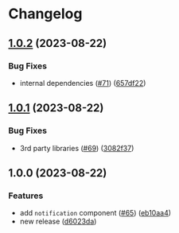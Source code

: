 # Changelog

## [1.0.2](https://github.com/wholesome-ghoul/allaround-components/compare/notification-v1.0.1...notification-v1.0.2) (2023-08-22)


### Bug Fixes

* internal dependencies ([#71](https://github.com/wholesome-ghoul/allaround-components/issues/71)) ([657df22](https://github.com/wholesome-ghoul/allaround-components/commit/657df22f42ca6b8479dfdbad1c6acfd7fbf659fc))

## [1.0.1](https://github.com/wholesome-ghoul/allaround-components/compare/notification-v1.0.0...notification-v1.0.1) (2023-08-22)


### Bug Fixes

* 3rd party libraries ([#69](https://github.com/wholesome-ghoul/allaround-components/issues/69)) ([3082f37](https://github.com/wholesome-ghoul/allaround-components/commit/3082f3774505776d89e605bebddd567098400fba))

## 1.0.0 (2023-08-22)


### Features

* add `notification` component ([#65](https://github.com/wholesome-ghoul/allaround-components/issues/65)) ([eb10aa4](https://github.com/wholesome-ghoul/allaround-components/commit/eb10aa4390cb6bed47b99ff37aa630ffe82bfa19))
* new release ([d6023da](https://github.com/wholesome-ghoul/allaround-components/commit/d6023da6de01374d99554d3752abee62135a431f))
